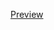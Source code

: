[Preview](http://nbviewer.jupyter.org/github/pboueke/notebooks/blob/master/basicstats/Primeiro%20Trabalho%20Big%20Data.ipynb)
